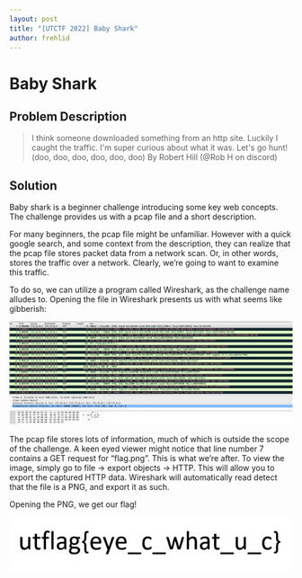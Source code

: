 ```yaml
---
layout: post
title: "[UTCTF 2022] Baby Shark"
author: frehlid
---
```


# Baby Shark

## Problem Description
> I think someone downloaded something from an http site. Luckily I caught the traffic. I'm super curious about what it was. Let's go hunt! (doo, doo, doo, doo, doo, doo) By Robert Hill (@Rob H on discord)


## Solution
Baby shark is a beginner challenge introducing some key web concepts. The challenge provides us with a pcap file and a short description.

For many beginners, the pcap file might be unfamiliar. However with a quick google search, and some context from the description, they can realize that the pcap file stores packet data from a network scan. Or, in other words, stores the traffic over a network. Clearly, we’re going to want to examine this traffic.

To do so, we can utilize a program called Wireshark, as the challenge name alludes to. Opening the file in Wireshark presents us with what seems like gibberish:

![wireshark-output.png](/assets/images/utctf2022/Baby-Shark/wireshark-output.png)

The pcap file stores lots of information, much of which is outside the scope of the challenge. A keen eyed viewer might notice that line number 7 contains a GET request for “flag.png”. This is what we’re after. To view the image, simply go to file → export objects → HTTP. This will allow you to export the captured HTTP data. Wireshark will automatically read detect that the file is a PNG, and export it as such. 

Opening the PNG, we get our flag!

![flag.png](/assets/images/utctf2022/Baby-Shark/flag.png)